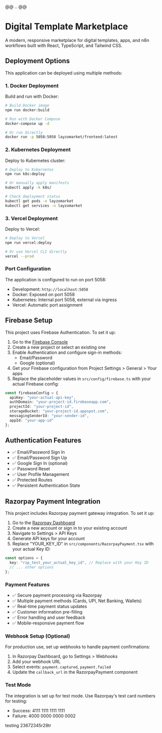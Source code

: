 @@ .. @@
 # Digital Template Marketplace

 A modern, responsive marketplace for digital templates, apps, and n8n workflows built with React, TypeScript, and Tailwind CSS.

## Deployment Options

This application can be deployed using multiple methods:

### 1. Docker Deployment

Build and run with Docker:
```bash
# Build Docker image
npm run docker:build

# Run with Docker Compose
docker-compose up -d

# Or run directly
docker run -p 5058:5058 layzomarket/frontend:latest
```

### 2. Kubernetes Deployment

Deploy to Kubernetes cluster:
```bash
# Deploy to Kubernetes
npm run k8s:deploy

# Or manually apply manifests
kubectl apply -k k8s/

# Check deployment status
kubectl get pods -n layzomarket
kubectl get services -n layzomarket
```

### 3. Vercel Deployment

Deploy to Vercel:
```bash
# Deploy to Vercel
npm run vercel:deploy

# Or use Vercel CLI directly
vercel --prod
```

### Port Configuration

The application is configured to run on port 5058:
- Development: `http://localhost:5058`
- Docker: Exposed on port 5058
- Kubernetes: Internal port 5058, external via ingress
- Vercel: Automatic port assignment

## Firebase Setup

This project uses Firebase Authentication. To set it up:

1. Go to the [Firebase Console](https://console.firebase.google.com/)
2. Create a new project or select an existing one
3. Enable Authentication and configure sign-in methods:
   - Email/Password
   - Google (optional)
4. Get your Firebase configuration from Project Settings > General > Your apps
5. Replace the placeholder values in `src/config/firebase.ts` with your actual Firebase config:

```typescript
const firebaseConfig = {
  apiKey: "your-actual-api-key",
  authDomain: "your-project-id.firebaseapp.com",
  projectId: "your-project-id",
  storageBucket: "your-project-id.appspot.com",
  messagingSenderId: "your-sender-id",
  appId: "your-app-id"
};
```

## Authentication Features

- ✅ Email/Password Sign In
- ✅ Email/Password Sign Up
- ✅ Google Sign In (optional)
- ✅ Password Reset
- ✅ User Profile Management
- ✅ Protected Routes
- ✅ Persistent Authentication State

## Razorpay Payment Integration

This project includes Razorpay payment gateway integration. To set it up:

1. Go to the [Razorpay Dashboard](https://dashboard.razorpay.com/)
2. Create a new account or sign in to your existing account
3. Navigate to Settings > API Keys
4. Generate API keys for your account
5. Replace "YOUR_KEY_ID" in `src/components/RazorpayPayment.tsx` with your actual Key ID:

```typescript
const options = {
  key: "rzp_test_your_actual_key_id", // Replace with your Key ID
  // ... other options
};
```

### Payment Features

- ✅ Secure payment processing via Razorpay
- ✅ Multiple payment methods (Cards, UPI, Net Banking, Wallets)
- ✅ Real-time payment status updates
- ✅ Customer information pre-filling
- ✅ Error handling and user feedback
- ✅ Mobile-responsive payment flow

### Webhook Setup (Optional)

For production use, set up webhooks to handle payment confirmations:

1. In Razorpay Dashboard, go to Settings > Webhooks
2. Add your webhook URL
3. Select events: `payment.captured`, `payment.failed`
4. Update the `callback_url` in the RazorpayPayment component

### Test Mode

The integration is set up for test mode. Use Razorpay's test card numbers for testing:
- Success: 4111 1111 1111 1111
- Failure: 4000 0000 0000 0002

testing 23672345r28tr
